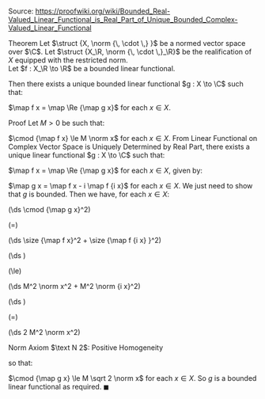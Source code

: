 # 

Source: https://proofwiki.org/wiki/Bounded_Real-Valued_Linear_Functional_is_Real_Part_of_Unique_Bounded_Complex-Valued_Linear_Functional

Theorem
Let $\struct {X, \norm {\, \cdot \,} }$ be a normed vector space over $\C$.
Let $\struct {X_\R, \norm {\, \cdot \,}_\R}$ be the realification of $X$ equipped with the restricted norm.  
Let $f : X_\R \to \R$ be a bounded linear functional.

Then there exists a unique bounded linear functional $g : X \to \C$ such that: 

$\map f x = \map \Re {\map g x}$
for each $x \in X$. 


Proof
Let $M > 0$ be such that: 

$\cmod {\map f x} \le M \norm x$
for each $x \in X$. 
From Linear Functional on Complex Vector Space is Uniquely Determined by Real Part, there exists a unique linear functional $g : X \to \C$ such that: 

$\map f x = \map \Re {\map g x}$
for each $x \in X$, given by: 

$\map g x = \map f x - i \map f {i x}$
for each $x \in X$.
We just need to show that $g$ is bounded. 
Then we have, for each $x \in X$:














\(\ds \cmod {\map g x}^2\)

\(=\)







\(\ds \size {\map f x}^2 + \size {\map f {i x} }^2\)




















\(\ds \)

\(\le\)







\(\ds M^2 \norm x^2 + M^2 \norm {i x}^2\)




















\(\ds \)

\(=\)







\(\ds 2 M^2 \norm x^2\)





Norm Axiom $\text N 2$: Positive Homogeneity



so that: 

$\cmod {\map g x} \le M \sqrt 2 \norm x$
for each $x \in X$.
So $g$ is a bounded linear functional as required.
$\blacksquare$





